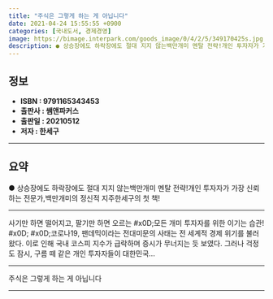 ```yaml
---
title: "주식은 그렇게 하는 게 아닙니다"
date: 2021-04-24 15:55:55 +0900
categories: [국내도서, 경제경영]
image: https://bimage.interpark.com/goods_image/0/4/2/5/349170425s.jpg
description: ● 상승장에도 하락장에도 절대 지지 않는백만개미 멘탈 전략!개인 투자자가 가장 신뢰하는 전문가,백만개미의 정신적 지주한세구의 첫 책!
---
```


## **정보**

- **ISBN : 9791165343453**
- **출판사 : 쌤앤파커스**
- **출판일 : 20210512**
- **저자 : 한세구**

------



## **요약**

●  상승장에도 하락장에도 절대 지지 않는백만개미 멘탈 전략!개인 투자자가 가장 신뢰하는 전문가,백만개미의 정신적 지주한세구의 첫 책!

------

사기만 하면 떨어지고, 팔기만 하면 오르는 #x0D;모든 개미 투자자를 위한 이기는 습관! #x0D; #x0D;코로나19, 팬데믹이라는 전대미문의 사태는 전 세계적 경제 위기를 불러왔다. 이로 인해 국내 코스피 지수가 급락하며 증시가 무너지는 듯 보였다. 그러나 걱정도 잠시, 구름 떼 같은 개인 투자자들이 대한민국... 

------


주식은 그렇게 하는 게 아닙니다 

------


